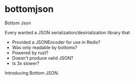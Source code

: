 # bottomjson

Bottom Json

Every wanted a JSON serialization/desirialization library that
 - Provided a JSONEncoder for use in Redis?
 - Was only readable by bottoms?
 - Powered by rust?
 - Doesn't produce valid JSON?
 - Is 3x slower?

Introducing Bottom JSON.
